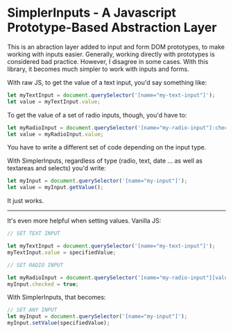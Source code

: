 # SimplerInputs - A Javascript Prototype-Based Abstraction Layer
This is an abraction layer added to input and form DOM prototypes, to make working with inputs easier.
Generally, working directly with prototypes is considered bad practice. However, I disagree in some cases. With this library, it becomes much simpler to work with inputs and forms.

With raw JS, to get the value of a text input, you'd say something like:

```javascript
let myTextInput = document.querySelector('[name="my-text-input"]');
let value = myTextInput.value;
```

To get the value of a set of radio inputs, though, you'd have to:

```javascript
let myRadioInput = document.querySelector('[name="my-radio-input"]:checked');
let value = myRadioInput.value;
```

You have to write a different set of code depending on the input type.

With SimplerInputs, regardless of type (radio, text, date ... as well as textareas and selects) you'd write:

```javascript
let myInput = document.querySelector('[name="my-input"]');
let value = myInput.getValue();
```

It just works.

---------------------------

It's even more helpful when setting values. Vanilla JS:

```javascript
// SET TEXT INPUT

let myTextInput = document.querySelector('[name="my-text-input"]');
myTextInput.value = specifiedValue;

// SET RADIO INPUT

let myRadioInput = document.querySelector('[name="my-radio-input"][value="'+specifiedValue+'"]');
myInput.checked = true;
```

With SimplerInputs, that becomes:

```javascript
// SET ANY INPUT
let myInput = document.querySelector('[name="my-input"]');
myInput.setValue(specifiedValue);
```
